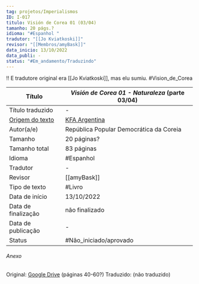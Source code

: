 ```yaml
---
tag: projetos/Imperialismos
ID: I-017
titulo: Visión de Corea 01 (03/04)
tamanho: 20 págs.?
idioma: "#Espanhol "
tradutor: "[[Jo Kviatkoski]]"
revisor: "[[Membros/amyBask]]"
data_inicio: 13/10/2022
data_publi: -
status: "#Em_andamento/Traduzindo" 
---
```

!! E tradutore original era [[Jo Kviatkoski]], mas elu sumiu.
#Vision_de_Corea 

| Título              |_Visión de Corea 01 - Naturaleza_ (parte 03/04)|
| ------------------- | ------------- |
| Título traduzido    |-|
| [Origem do texto](https://kfaargentina.files.wordpress.com/2019/03/vision-de-corea-1-naturaleza.pdf)   |[KFA Argentina](https://kfaargentina.files.wordpress.com/2019/03/vision-de-corea-1-naturaleza.pdf)|
| Autor(a/e)          |República Popular Democrática da Coreia|
| Tamanho             |20 páginas?|
|Tamanho total        |83 páginas|
| Idioma              | #Espanhol |
| Tradutor            |-|
| Revisor             |[[amyBask]]|
| Tipo de texto       | #Livro|
| Data de início      |13/10/2022|
| Data de finalização |não finalizado|
| Data de publicação  |-|
| Status | #Não_iniciado/aprovado |

###### Anexo
Original: [Google Drive](https://drive.google.com/drive/folders/0B5aXB074TCjIZVJoWlktUU1WeGs?resourcekey=0-GvnL_D82eufCFbNEierNeA) (páginas 40-60?)
Traduzido: (não traduzido)